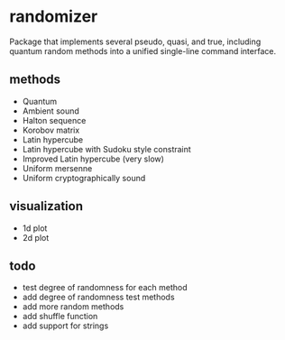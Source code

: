 # randomizer
Package that implements several pseudo, quasi, and true, including quantum random methods into a unified single-line command interface.

## methods

- Quantum
- Ambient sound
- Halton sequence
- Korobov matrix
- Latin hypercube
- Latin hypercube with Sudoku style constraint
- Improved Latin hypercube (very slow)
- Uniform mersenne
- Uniform cryptographically sound

## visualization

- 1d plot
- 2d plot

## todo

- test degree of randomness for each method
- add degree of randomness test methods
- add more random methods
- add shuffle function
- add support for strings
